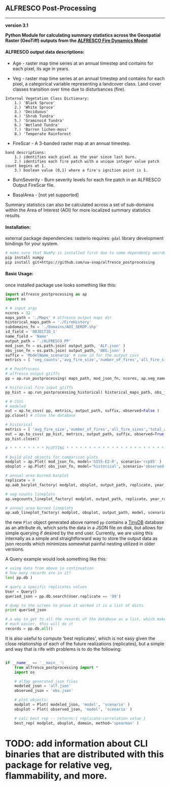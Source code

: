 ## ALFRESCO Post-Processing
--------------------------
**version 3.1**

**Python Module for calculating summary statistics across the Geospatial Raster (GeoTiff) outputs from the [ALFRESCO Fire Dynamics Model](https://www.snap.uaf.edu/projects/alfresco-habitat)**


#### ALFRESCO output data descriptions:

* Age - raster map time series at an annual timestep and contains for each pixel, its age
in years.

* Veg - raster map time series at an annual timestep and contains for each pixel, a 
categorical variable representing a landcover class.  Land cover classes
transition over time due to disturbances (fire).
```
Internal Vegetation Class Dictionary:
	1.) 'Black Spruce'
	2.) 'White Spruce'
	3.) 'Deciduous'
	4.) 'Shrub Tundra'
	5.) 'Graminoid Tundra'
	6.) 'Wetland Tundra'
	7.) 'Barren lichen-moss'
	8.) 'Temperate Rainforest
```
* FireScar - A 3-banded raster map at an annual timestep.
```
band descriptions:
	1.) identifies each pixel as the year since last burn.
	2.) identifies each fire patch with a unique integer value patch count begins at 1.
	3.) boolean value (0,1) where a fire's ignition point is 1.
```
* BurnSeverity - Burn severity levels for each fire patch in an ALFRESCO Output FireScar file.

* BasalArea - [not yet supported]

Summary statistics can also be calculated across a set of sub-domains within the Area of Interest (AOI)
for more localized summary statistics results.

#### Installation:

external package dependencies:
rasterio requires: `gdal` library development bindings for your system.

```bash
# make sure that NumPy is installed first due to some dependency weirdness
pip install numpy
pip install git+https://github.com/ua-snap/alfresco_postprocessing
```

#### Basic Usage:

once installed package use looks something like this:

```python
import alfresco_postprocessing as ap
import os

# # input args
ncores = 32
maps_path = './Maps' # alfresco output maps dir
historical_maps_path = './FireHistory'
subdomains_fn = './Domains/AOI_SERDP.shp'
id_field = 'OBJECTID_1'
name_field = 'Name'
output_path = './ALFRESCO_PP'
mod_json_fn = os.path.join( output_path, 'ALF.json' )
obs_json_fn = os.path.join( output_path, 'OBS.json' )
suffix = 'ModelName_scenario' # some id for the output csvs
metrics = [ 'veg_counts','avg_fire_size','number_of_fires','all_fire_sizes','total_area_burned', 'severity_counts' ]

# # PostProcess
# alfresco output gtiffs
pp = ap.run_postprocessing( maps_path, mod_json_fn, ncores, ap.veg_name_dict, subdomains_fn, id_field, name_field )

# historical fire input gtiffs
pp_hist = ap.run_postprocessing_historical( historical_maps_path, obs_json_fn, ncores, ap.veg_name_dict, subdomains_fn, id_field, name_field)

# # CSVs
# modeled
out = ap.to_csvs( pp, metrics, output_path, suffix, observed=False )
pp.close() # close the database

# historical
metrics = [ 'avg_fire_size','number_of_fires','all_fire_sizes','total_area_burned' ]
out = ap.to_csvs( pp_hist, metrics, output_path, suffix, observed=True )
pp_hist.close()

# * * * * * * * * PLOTTING * * * * * * * * * * * * * * * * * * * * * * * * * *

# build plot objects for comparison plots
modplot = ap.Plot( mod_json_fn, model='GISS-E2-R', scenario='rcp85' )
obsplot = ap.Plot( obs_json_fn, model='historical', scenario='observed' )

# annual area burned barplot
replicate = 0
ap.aab_barplot_factory( modplot, obsplot, output_path, replicate, year_range=(1950, 2010) )

# veg counts lineplots
ap.vegcounts_lineplot_factory( modplot, output_path, replicate, year_range=(1950, 2100))

# annual area burned lineplots
ap.aab_lineplot_factory( modplot, obsplot, output_path, model, scenario, replicates=[None], year_range=(1950, 2100) )

```
the new `Plot` object generated above named `pp` contains a [TinyDB](https://tinydb.readthedocs.org/en/latest/) database as an attribute `db`, which sorts the data in a JSON file on disk, but allows for simple querying if desired by the end user.  Currently, we are using this internally as a simple and straightforward way to store the output data as json records which minimizes somewhat painful nesting utilized in older versions.


A Query example would look something like this:
```python
# using data from above in continuation
# how many records are in it?
len( pp.db )

# query a specific replicates values
User = Query()
queried_json = pp.db.search(User.replicate == '99')

# dump to the screen to prove it worked it is a list of dicts
print queried_json

# a way to get to all the records of the database as a list, which makes working with the data
# much easier, this will do it
records = pp.db.all()
```

It is also useful to compute 'best replicates', which is not easy given the close relationship of each of the future realizations (replicates), but a simple and way that is rife with problems is to do the following:

```python

if __name__ == '__main__':
	from alfresco_postprocessing import *
	import os

	# alfpp generated json files
	modeled_json = 'alf.json'
	observed_json = 'obs.json'

	# plot objects:
	modplot = Plot( modeled_json, 'model', 'scenario' )
	obsplot = Plot( observed_json, 'model', 'scenario' )

	# calc best rep -- returns:{ replicate:correlation value }
	best_rep( modplot, obsplot, domain, method='spearman' )

```

# TODO: add information about CLI binaries that are distributed with this package for relative veg, flammability, and more.
